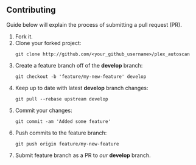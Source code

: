 ## Contributing

Guide below will explain the process of submitting a pull request (PR).

1. Fork it.
2. Clone your forked project:
   ```
   git clone http://github.com/<your_github_username>/plex_autoscan
   ```
3. Create a feature branch off of the **develop** branch:
   ```
   git checkout -b 'feature/my-new-feature' develop
   ```
4. Keep up to date with latest **develop** branch changes:
   ```
   git pull --rebase upstream develop
   ```
5. Commit your changes:
   ```
   git commit -am 'Added some feature'
   ```
6. Push commits to the feature branch:
   ```
   git push origin feature/my-new-feature
   ```
7. Submit feature branch as a PR to _our_ **develop** branch.
